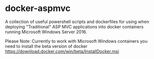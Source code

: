 # docker-aspmvc

A collection of useful powershell scripts and dockerfiles for using when deploying "Traditional" ASP MVC applications into docker containers running Microsoft Windows Server 2016. 

Please Note:
Currently to work with Microsoft Windows containers you need to install the beta version of docker
https://download.docker.com/win/beta/InstallDocker.msi